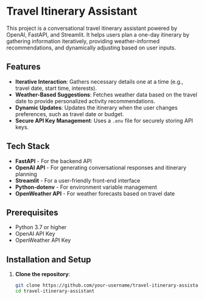 # Travel Itinerary Assistant

This project is a conversational travel itinerary assistant powered by OpenAI, FastAPI, and Streamlit. It helps users plan a one-day itinerary by gathering information iteratively, providing weather-informed recommendations, and dynamically adjusting based on user inputs.

## Features

- **Iterative Interaction**: Gathers necessary details one at a time (e.g., travel date, start time, interests).
- **Weather-Based Suggestions**: Fetches weather data based on the travel date to provide personalized activity recommendations.
- **Dynamic Updates**: Updates the itinerary when the user changes preferences, such as travel date or budget.
- **Secure API Key Management**: Uses a `.env` file for securely storing API keys.

## Tech Stack

- **FastAPI** - For the backend API
- **OpenAI API** - For generating conversational responses and itinerary planning
- **Streamlit** - For a user-friendly front-end interface
- **Python-dotenv** - For environment variable management
- **OpenWeather API** - For weather forecasts based on travel date

## Prerequisites

- Python 3.7 or higher
- OpenAI API Key
- OpenWeather API Key

## Installation and Setup

1. **Clone the repository**:

   ```bash
   git clone https://github.com/your-username/travel-itinerary-assistant.git
   cd travel-itinerary-assistant

